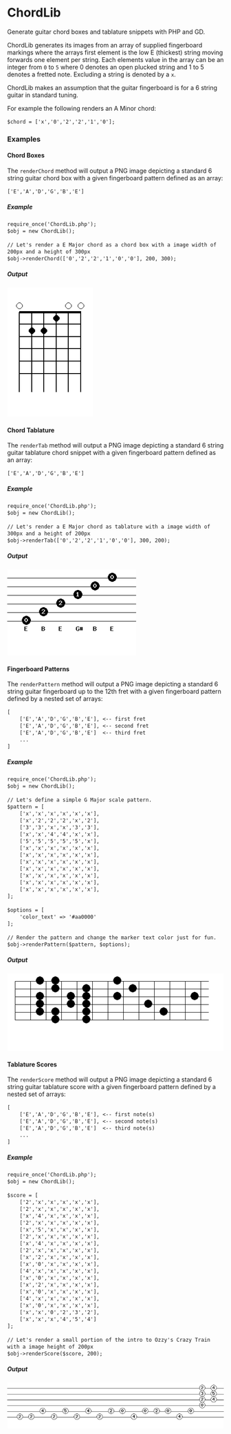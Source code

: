 # ChordLib
Generate guitar chord boxes and tablature snippets with PHP and GD.

ChordLib generates its images from an array of supplied fingerboard markings where the arrays first element is the low E (thickest) string moving forwards one element per string. Each elements value in the array can be an integer from `0` to `5` where 0 denotes an open plucked string and 1 to 5 denotes a fretted note. Excluding a string is denoted by a `x`. 

ChordLib makes an assumption that the guitar fingerboard is for a 6 string guitar in standard tuning.

For example the following renders an A Minor chord:

	$chord = ['x','0','2','2','1','0'];



### Examples

#### Chord Boxes

The `renderChord` method will output a PNG image depicting a standard 6 string guitar chord box with a given fingerboard pattern defined as an array:

	['E','A','D','G','B','E']

##### Example

	require_once('ChordLib.php');
	$obj = new ChordLib();

	// Let's render a E Major chord as a chord box with a image width of 200px and a height of 300px
	$obj->renderChord(['0','2','2','1','0','0'], 200, 300);

##### Output

![Chord](https://github.com/dnsimmons/chord-lib/blob/master/examples/chord.png)

#### Chord Tablature

The `renderTab` method will output a PNG image depicting a standard 6 string guitar tablature chord snippet with a given fingerboard pattern defined as an array:


	['E','A','D','G','B','E']

##### Example

	require_once('ChordLib.php');
	$obj = new ChordLib();

	// Let's render a E Major chord as tablature with a image width of 300px and a height of 200px
	$obj->renderTab(['0','2','2','1','0','0'], 300, 200);

##### Output
	
![Tab](https://github.com/dnsimmons/chord-lib/blob/master/examples/tab.png)

#### Fingerboard Patterns

The `renderPattern` method will output a PNG image depicting a standard 6 string guitar fingerboard up to the 12th fret with a given fingerboard pattern defined by a nested set of arrays:

	[
		['E','A','D','G','B','E'], <-- first fret
		['E','A','D','G','B','E'], <-- second fret
		['E','A','D','G','B','E']  <-- third fret
		...
	]


##### Example

	require_once('ChordLib.php');
	$obj = new ChordLib();

	// Let's define a simple G Major scale pattern.
	$pattern = [
		['x','x','x','x','x','x'],
		['x','2','2','2','x','2'],
		['3','3','x','x','3','3'],
		['x','x','4','4','x','x'],
		['5','5','5','5','5','x'],
		['x','x','x','x','x','x'],
		['x','x','x','x','x','x'],
		['x','x','x','x','x','x'],
		['x','x','x','x','x','x'],
		['x','x','x','x','x','x'],
		['x','x','x','x','x','x'],
		['x','x','x','x','x','x'],
	];

	$options = [
		'color_text' => '#aa0000'
	];

	// Render the pattern and change the marker text color just for fun.
	$obj->renderPattern($pattern, $options);

##### Output
	
![Tab](https://github.com/dnsimmons/chord-lib/blob/master/examples/pattern.png)


#### Tablature Scores

The `renderScore` method will output a PNG image depicting a standard 6 string guitar tablature score with a given fingerboard pattern defined by a nested set of arrays:

	[
		['E','A','D','G','B','E'], <-- first note(s)
		['E','A','D','G','B','E'], <-- second note(s)
		['E','A','D','G','B','E']  <-- third note(s)
		...
	]


##### Example

	require_once('ChordLib.php');
	$obj = new ChordLib();

	$score = [
		['2','x','x','x','x','x'],
		['2','x','x','x','x','x'],
		['x','4','x','x','x','x'],
		['2','x','x','x','x','x'],
		['x','5','x','x','x','x'],
		['2','x','x','x','x','x'],
		['x','4','x','x','x','x'],
		['2','x','x','x','x','x'],
		['x','2','x','x','x','x'],
		['x','0','x','x','x','x'],
		['4','x','x','x','x','x'],
		['x','0','x','x','x','x'],
		['x','2','x','x','x','x'],
		['x','0','x','x','x','x'],
		['4','x','x','x','x','x'],
		['x','0','x','x','x','x'],
		['x','x','0','2','3','2'],
		['x','x','x','4','5','4']
	];

	// Let's render a small portion of the intro to Ozzy's Crazy Train with a image height of 200px
	$obj->renderScore($score, 200);

##### Output
	
![Tab](https://github.com/dnsimmons/chord-lib/blob/master/examples/score.png)